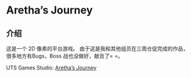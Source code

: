 # Aretha’s Journey
## 介绍
这是一个 2D 像素的平台游戏。
由于这是我和其他组员在三周仓促完成的作品，很多地方有Bugs，Boss 战也没做好，献丑了= =。

UTS Games Studio: [Aretha’s Journey](http://www.gamesstudio.org/games/aretha%E2%80%99s-journey)